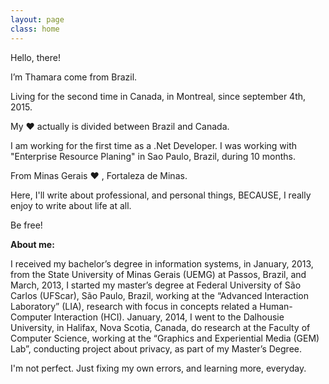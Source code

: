 ```yaml
---
layout: page
class: home
---
```


Hello, there! 

I’m Thamara come from Brazil. 

Living for the second time in Canada, in Montreal, since september 4th, 2015.

My ❤ actually is divided between Brazil and Canada.

I am working for the first time as a .Net Developer. I was working with "Enterprise Resource Planing" in Sao Paulo, Brazil, during 10 months. 

From Minas Gerais ❤ , Fortaleza de Minas.

Here, I'll write about professional, and personal things, BECAUSE, I really enjoy to write about life at all. 

Be free!

**About me:**

I received my bachelor’s degree in information systems, in January, 2013, from the State University of Minas Gerais (UEMG) at Passos, Brazil, and March, 2013, 
I started my master’s degree at Federal University of São Carlos (UFScar), São Paulo, Brazil, working at the “Advanced Interaction Laboratory” (LIA),
research with focus in concepts related a Human-Computer Interaction (HCI). January, 2014, I went to the Dalhousie University, in Halifax, Nova Scotia, 
Canada, do research at the Faculty of Computer Science, working at the “Graphics and Experiential Media (GEM) Lab”, conducting project about privacy, as part of my Master’s Degree.


I'm not perfect. Just fixing my own errors, and learning more, everyday.
